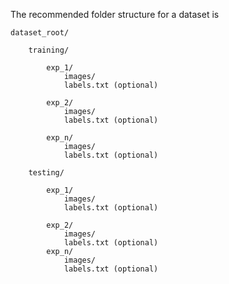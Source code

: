 The recommended folder structure for a dataset is

	dataset_root/

		training/

			exp_1/
				images/
				labels.txt (optional)

			exp_2/
				images/
				labels.txt (optional)

			exp_n/
				images/
				labels.txt (optional)

		testing/

			exp_1/
				images/
				labels.txt (optional)

			exp_2/
				images/
				labels.txt (optional)
			exp_n/
				images/
				labels.txt (optional)


